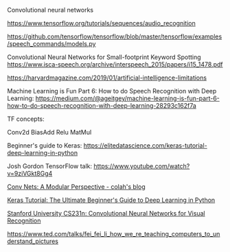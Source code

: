Convolutional neural networks

https://www.tensorflow.org/tutorials/sequences/audio_recognition

https://github.com/tensorflow/tensorflow/blob/master/tensorflow/examples/speech_commands/models.py

Convolutional Neural Networks for Small-footprint Keyword Spotting
https://www.isca-speech.org/archive/interspeech_2015/papers/i15_1478.pdf

https://harvardmagazine.com/2019/01/artificial-intelligence-limitations

Machine Learning is Fun Part 6: How to do Speech Recognition with Deep Learning: https://medium.com/@ageitgey/machine-learning-is-fun-part-6-how-to-do-speech-recognition-with-deep-learning-28293c162f7a


TF concepts:

Conv2d
BiasAdd
Relu
MatMul

Beginner's guide to Keras:
https://elitedatascience.com/keras-tutorial-deep-learning-in-python

Josh Gordon TensorFlow talk:
https://www.youtube.com/watch?v=9ziVGkt8Gg4

[Conv Nets: A Modular Perspective - colah's blog](https://colah.github.io/posts/2014-07-Conv-Nets-Modular/)

[Keras Tutorial: The Ultimate Beginner's Guide to Deep Learning in Python](https://elitedatascience.com/keras-tutorial-deep-learning-in-python)

[Stanford University CS231n: Convolutional Neural Networks for Visual Recognition](http://cs231n.stanford.edu/)

https://www.ted.com/talks/fei_fei_li_how_we_re_teaching_computers_to_understand_pictures
